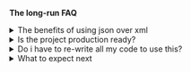 **The long-run FAQ**

<details>
<summary>The benefits of using json over xml</summary>

- json is _easy to read_.
- json is _easy to parse_.
- json is _easy to mantain_.
- json is _widely adopted_.
- json excels at being _one of the best data interchange formats_ between integrated systems.

You can also handle logic inside a _javascript object_.
</details>
<details>
<summary>Is the project production ready?</summary>

In summary, **no**, _eventually_ it will be.

**Project is currently under development and in early stage, enroll yourself, focus on _bleeding-edge_ code!**

Next releases include:

- Write ReactJS apps in a user-friendly and predictable way using JSON syntax instead of directly using DOM elements to reduce verbosity within code.
- Parse between DOM, JSON and JSON-DOM structures.
- Use tools to create and manipulate JSON-DOM.
</details>
<details>
<summary>Do i have to re-write all my code to use this?</summary>

No, the best way is to use the parser functions.
</details>
<details>
<summary>What to expect next</summary>

- _Better_ overall support for state and state management libraries;
- _Better_ support for react-router;
- _Enhanced_ code flow;
- Minified and CDN version;
</details>
